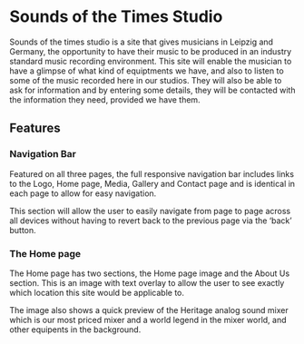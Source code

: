 # Sounds of the Times Studio

Sounds of the times studio is a site that gives musicians in Leipzig and Germany, the opportunity to have their music to be produced in an industry standard music recording environment. This site will enable the musician to have a glimpse of what kind of equiptments we have, and also to listen to some of the music recorded here in our studios. They will also be able to ask for information and by entering some details, they will be contacted with the information they need, provided we have them. 

## Features

### Navigation Bar

Featured on all three pages, the full responsive navigation bar includes links to the Logo, Home page, Media, Gallery and Contact page and is identical in each page to allow for easy navigation.

This section will allow the user to easily navigate from page to page across all devices without having to revert back to the previous page via the ‘back’ button.

### The Home page

The Home page has two sections, the Home page image and the About Us section. This is an image with text overlay to allow the user to see exactly which location this site would be applicable to. 

The image also shows a quick preview of the Heritage analog sound mixer which is our most priced mixer and a world legend in the mixer world, and other equipents in the background.



